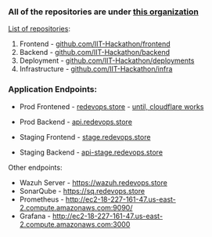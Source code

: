 ### All of the repositories are under [this organization](https://github.com/IIT-Hackathon)

[List of repositories](https://github.com/orgs/IIT-Hackathon/repositories):

1. Frontend       - [github.com/IIT-Hackathon/frontend](https://github.com/IIT-Hackathon/frontend)
2. Backend        - [github.com/IIT-Hackathon/backend](https://github.com/IIT-Hackathon/backend)
3. Deployment     - [github.com/IIT-Hackathon/deployments](https://github.com/IIT-Hackathon/deployments)
4. Infrastructure - [github.com/IIT-Hackathon/infra](https://github.com/IIT-Hackathon/infra)


### Application Endpoints:

- Prod Frontened - [redevops.store](https://redevops.store) -  [until, cloudflare works](http://ec2-18-221-233-23.us-east-2.compute.amazonaws.com)
- Prod Backend - [api.redevops.store](https://api.redevops.store)

- Staging Frontend - [stage.redevops.store](https://stage.redevops.store)
- Staging Backend - [api-stage.redevops.store](https://api-stage.redevops.store)

Other endpoints:

- Wazuh Server - https://wazuh.redevops.store
- SonarQube - https://sq.redevops.store
- Prometheus - http://ec2-18-227-161-47.us-east-2.compute.amazonaws.com:9090/
- Grafana - http://ec2-18-227-161-47.us-east-2.compute.amazonaws.com:3000
